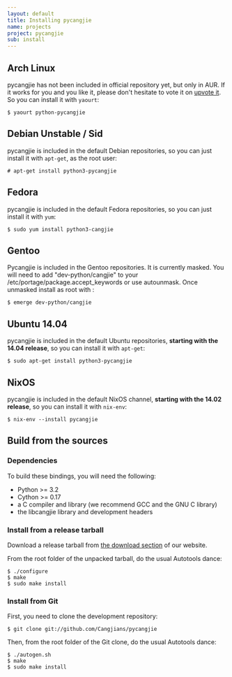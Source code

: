 ```yaml
---
layout: default
title: Installing pycangjie
name: projects
project: pycangjie
sub: install
---
```


## Arch Linux

pycangjie has not been included in official repository yet, but only in AUR.
If it works for you and you like it, please don't hesitate to vote it on
[upvote it](https://aur.archlinux.org/packages/pycangjie/).
So you can install it with `yaourt`:

```
$ yaourt python-pycangjie
```

## Debian Unstable / Sid

pycangjie is included in the default Debian repositories, so you can just
install it with `apt-get`, as the root user:

```
# apt-get install python3-pycangjie
```

## Fedora

pycangjie is included in the default Fedora repositories, so you can just
install it with `yum`:

```
$ sudo yum install python3-cangjie
```

## Gentoo

Pycangjie is included in the Gentoo repositories. It is currently masked.
You will need to add "dev-python/cangjie" to your /etc/portage/package.accept_keywords 
or use autounmask. Once unmasked install as root with :

```
$ emerge dev-python/cangjie
```

## Ubuntu 14.04

pycangjie is included in the default Ubuntu repositories, **starting with the
14.04 release**, so you can install it with `apt-get`:

```
$ sudo apt-get install python3-pycangjie
```

## NixOS

pycangjie is included in the default NixOS channel, **starting with the
14.02 release**, so you can install it with `nix-env`:

```
$ nix-env --install pycangjie
```

## Build from the sources

### Dependencies

To build these bindings, you will need the following:

* Python >= 3.2
* Cython >= 0.17
* a C compiler and library (we recommend GCC and the GNU C library)
* the libcangjie library and development headers

### Install from a release tarball

Download a release tarball from
[the download section](http://cangjians.github.io/downloads/pycangjie/) of
our website.

From the root folder of the unpacked tarball, do the usual Autotools dance:

```
$ ./configure
$ make
$ sudo make install
```

### Install from Git

First, you need to clone the development repository:

```
$ git clone git://github.com/Cangjians/pycangjie
```

Then, from the root folder of the Git clone, do the usual Autotools dance:

```
$ ./autogen.sh
$ make
$ sudo make install
```
